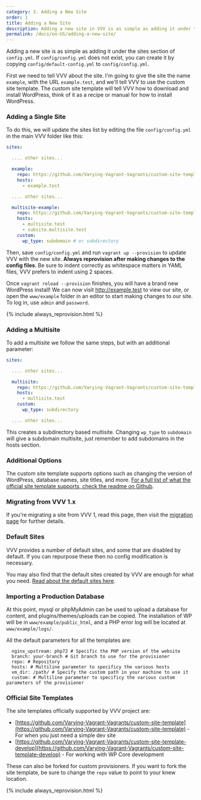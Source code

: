 ```yaml
---
category: 3. Adding a New Site
order: 1
title: Adding a New Site
description: Adding a new site in VVV is as simple as adding it under the sites section of vvv-custom.yml. Create it by copying `config/default-config.yml` to `config/config.yml`.
permalink: /docs/en-US/adding-a-new-site/
---
```


Adding a new site is as simple as adding it under the sites section of `config.yml`. If `config/config.yml` does not exist, you can create it by copying `config/default-config.yml` to `config/config.yml`.

First we need to tell VVV about the site. I'm going to give the site the name `example`, with the URL `example.test`, and we'll tell VVV to use the custom site template. The custom site template will tell VVV how to download and install WordPress, think of it as a recipe or manual for how to install WordPress.

### Adding a Single Site

To do this, we will update the sites list by editing the file `config/config.yml` in the main VVV folder like this:

```YAML
sites:

  .... other sites...

  example:
    repo: https://github.com/Varying-Vagrant-Vagrants/custom-site-template.git
    hosts:
      - example.test

  .... other sites...

  multisite-example:
    repo: https://github.com/Varying-Vagrant-Vagrants/custom-site-template.git
    hosts:
      - multisite.test
      - subsite.multisite.test
    custom:
      wp_type: subdomain # or subdirectory
```

Then, save `config/config.yml` and run `vagrant up --provision` to update VVV with the new site. **Always reprovision after making changes to the config files**. Be sure to indent correctly as whitespace matters in YAML files, VVV prefers to indent using 2 spaces.

Once `vagrant reload --provision` finishes, you will have a brand new WordPress install! We can now visit http://example.test to view our site, or open the `www/example` folder in an editor to start making changes to our site. To log in, use `admin` and `password`.

{% include always_reprovision.html %}

### Adding a Multisite

To add a multisite we follow the same steps, but with an additional parameter:

```yaml
sites:

  .... other sites...

  multisite:
    repo: https://github.com/Varying-Vagrant-Vagrants/custom-site-template
    hosts:
      - multisite.test
    custom:
      wp_type: subdirectory

  .... other sites...

```

This creates a subdirectory based multisite. Changing `wp_type` to `subdomain` will give a subdomain multisite, just remember to add subdomains in the hosts section.

### Additional Options

The custom site template supports options such as changing the version of WordPress, database names, site titles, and more. [For a full list of what the official site template supports,  check the readme on Github](https://github.com/Varying-Vagrant-Vagrants/custom-site-template).

### Migrating from VVV 1.x

If you're migrating a site from VVV 1, read this page, then visit the [migration page](migrating-vvv1.md) for further details.

### Default Sites

VVV provides a number of default sites, and some that are disabled by default. If you can repurpose these then no config modification is necessary.

You may also find that the default sites created by VVV are enough for what you need. [Read about the default sites here](../references/default-sites.md).

### Importing a Production Database

At this point, mysql or phpMyAdmin can be used to upload a database for content, and plugins/themes/uploads can be copied. The installation of WP will be in `www/example/public_html`, and a PHP error log will be located at `www/example/logs/`.

All the default parameters for all the templates are:
```
  nginx_upstream: php72 # Specific the PHP version of the website
  branch: your-branch # Git branch to use for the provisioner
  repo: # Repository
  hosts: # Multiline parameter to specificy the various hosts
  vm_dir: /path/ # Specify the custom path in your machine to use it
  custom: # Multiline parameter to specificy the various custom parameters of the provisioner
```

### Official Site Templates

The site templates officially supported by VVV project are:

* [https://github.com/Varying-Vagrant-Vagrants/custom-site-template](https://github.com/Varying-Vagrant-Vagrants/custom-site-template) - For when you just need a simple dev site
* [https://github.com/Varying-Vagrant-Vagrants/custom-site-template-develop](https://github.com/Varying-Vagrant-Vagrants/custom-site-template-develop) - For working with WP Core development

These can also be forked for custom provisioners. If you want to fork the site template, be sure to change the `repo` value to point to your knew location.

{% include always_reprovision.html %}
